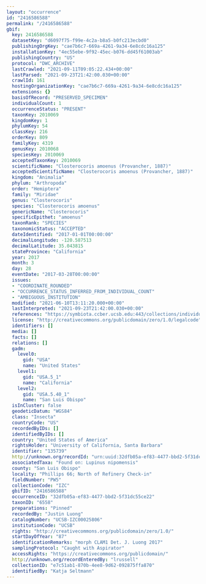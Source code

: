 ```yaml
---
layout: "occurrence"
id: "2416586588"
permalink: "/2416586588"
gbif:
  key: 2416586588
  datasetKey: "d6097f75-f99e-4c2a-b8a5-b0fc213ecbd0"
  publishingOrgKey: "cae7b6c7-669a-4261-9a34-6e8cdc16a125"
  installationKey: "4ec55ebe-9f92-45ec-b076-dd45f61003ab"
  publishingCountry: "US"
  protocol: "DWC_ARCHIVE"
  lastCrawled: "2021-09-11T09:05:22.434+00:00"
  lastParsed: "2021-09-23T21:42:00.030+00:00"
  crawlId: 161
  hostingOrganizationKey: "cae7b6c7-669a-4261-9a34-6e8cdc16a125"
  extensions: {}
  basisOfRecord: "PRESERVED_SPECIMEN"
  individualCount: 1
  occurrenceStatus: "PRESENT"
  taxonKey: 2010069
  kingdomKey: 1
  phylumKey: 54
  classKey: 216
  orderKey: 809
  familyKey: 4319
  genusKey: 2010068
  speciesKey: 2010069
  acceptedTaxonKey: 2010069
  scientificName: "Closterocoris amoenus (Provancher, 1887)"
  acceptedScientificName: "Closterocoris amoenus (Provancher, 1887)"
  kingdom: "Animalia"
  phylum: "Arthropoda"
  order: "Hemiptera"
  family: "Miridae"
  genus: "Closterocoris"
  species: "Closterocoris amoenus"
  genericName: "Closterocoris"
  specificEpithet: "amoenus"
  taxonRank: "SPECIES"
  taxonomicStatus: "ACCEPTED"
  dateIdentified: "2017-01-01T00:00:00"
  decimalLongitude: -120.587513
  decimalLatitude: 35.043815
  stateProvince: "California"
  year: 2017
  month: 3
  day: 28
  eventDate: "2017-03-28T00:00:00"
  issues:
  - "COORDINATE_ROUNDED"
  - "OCCURRENCE_STATUS_INFERRED_FROM_INDIVIDUAL_COUNT"
  - "AMBIGUOUS_INSTITUTION"
  modified: "2021-06-10T13:11:20.000+00:00"
  lastInterpreted: "2021-09-23T21:42:00.030+00:00"
  references: "https://symbiota.ccber.ucsb.edu:443/collections/individual/index.php?occid=135739"
  license: "http://creativecommons.org/publicdomain/zero/1.0/legalcode"
  identifiers: []
  media: []
  facts: []
  relations: []
  gadm:
    level0:
      gid: "USA"
      name: "United States"
    level1:
      gid: "USA.5_1"
      name: "California"
    level2:
      gid: "USA.5.40_1"
      name: "San Luis Obispo"
  isInCluster: false
  geodeticDatum: "WGS84"
  class: "Insecta"
  countryCode: "US"
  recordedByIDs: []
  identifiedByIDs: []
  country: "United States of America"
  rightsHolder: "University of California, Santa Barbara"
  identifier: "135739"
  http://unknown.org/recordId: "urn:uuid:32dfb05a-ef83-4477-bbd2-5f31dc55ce22"
  associatedTaxa: "Found on: Lupinus nipomensis"
  county: "San Luis Obispo"
  locality: "Phillips 66; North of Refinery Check-in"
  fieldNumber: "PW5"
  collectionCode: "IZC"
  gbifID: "2416586588"
  occurrenceID: "32dfb05a-ef83-4477-bbd2-5f31dc55ce22"
  taxonID: "6558"
  preparations: "Pinned"
  recordedBy: "Justin Luong"
  catalogNumber: "UCSB-IZC00025806"
  institutionCode: "UCSB"
  rights: "http://creativecommons.org/publicdomain/zero/1.0/"
  startDayOfYear: "87"
  identificationRemarks: "morph CLAM1 Det. J. Luong 2017"
  samplingProtocol: "Caught with Aspirator"
  accessRights: "https://creativecommons.org/publicdomain/"
  http://unknown.org/recordEnteredBy: "lrussell"
  collectionID: "e7c51ab1-870b-4ee8-9d62-092875ffa870"
  identifiedBy: "Katja Seltmann"
---
```

